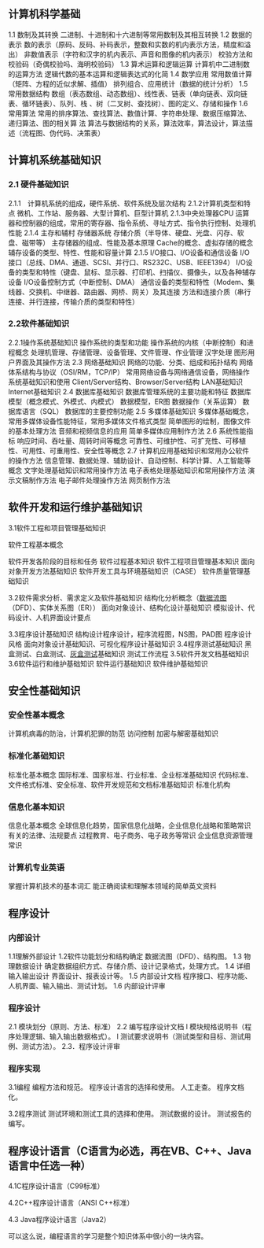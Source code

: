 ## 计算机科学基础
1.1 数制及其转换
二进制、十进制和十六进制等常用数制及其相互转换
1.2 数据的表示
数的表示（原码、反码、补码表示，整数和实数的机内表示方法，精度和溢出）
非数值表示（字符和汉字的机内表示、声音和图像的机内表示）
校验方法和校验码（奇偶校验吗、海明校验码）
1.3 算术运算和逻辑运算
计算机中二进制数的运算方法
逻辑代数的基本运算和逻辑表达式的化简
1.4 数学应用
常用数值计算（矩阵、方程的近似求解、插值）
排列组合、应用统计（数据的统计分析）
1.5 常用数据结构
数组（表态数组、动态数组）、线性表、链表（单向链表、双向链表、循环链表）、队列、栈
、树（二叉树、查找树）、图的定义、存储和操作
1.6 常用算法
常用的排序算法、查找算法、数值计算、字符串处理、数据压缩算法、递归算法、图的相关算
法
算法与数据结构的关系，算法效率，算法设计，算法描述（流程图、伪代码、决策表）

## 计算机系统基础知识
### 2.1 硬件基础知识

2.1.1　计算机系统的组成，硬件系统、软件系统及层次结构
2.1.2计算机类型和特点
微机、工作站、服务器、大型计算机、巨型计算机
2.1.3中央处理器CPU
运算器和控制器的组成，常用的寄存器、指令系统、寻址方式、指令执行控制、处理机性能
2.1.4 主存和辅村
存储器系统
存储介质（半导体、硬盘、光盘、闪存、软盘、磁带等）
主存储器的组成、性能及基本原理
Cache的概念、虚拟存储的概念
辅存设备的类型、特性、性能和容量计算
2.1.5 I/O接口、I/O设备和通信设备
I/O接口（总线、DMA、通道、SCSI、并行口、RS232C、USB、IEEE1394）
I/O设备的类型和特性（键盘、鼠标、显示器、打印机、扫描仪、摄像头，以及各种辅存设备
I/O设备控制方式（中断控制、DMA）
通信设备的类型和特性（Modem、集线器、交换机、中继器、路由器、网桥、网关）及其连接
方法和连接介质（串行连接、并行连接，传输介质的类型和特性）

### 2.2软件基础知识

2.2.1操作系统基础知识
操作系统的类型和功能
操作系统的内核（中断控制）和进程概念
处理机管理、存储管理、设备管理、文件管理、作业管理
汉字处理
图形用户界面及其操作方法
2.3 网络基础知识
网络的功能、分类、组成和拓扑结构
网络体系结构与协议（OSI/RM，TCP/IP）
常用网络设备与网络通信设备，网络操作系统基础知识和使用
Client/Server结构、Browser/Server结构
LAN基础知识
Internet基础知识
2.4 数据库基础知识
数据库管理系统的主要功能和特征
数据库模型（概念模式、外模式、内模式）
数据模型，ER图
数据操作（关系运算）
数据库语言（SQL）
数据库的主要控制功能
2.5 多媒体基础知识
多媒体基础概念，常用多媒体设备性能特征，常用多媒体文件格式类型
简单图形的绘制，图像文件的基本处理方法
音频和视频信息的应用
简单多媒体应用制作方法
2.6 系统性能指标
响应时间、吞吐量、周转时间等概念
可靠性、可维护性、可扩充性、可移植性、可用性、可重用性、安全性等概念
2.7 计算机应用基础知识和常用办公软件的操作方法
信息管理、数据处理、辅助设计、自动控制、科学计算、人工智能等概念
文字处理基础知识和常用操作方法
电子表格处理基础知识和常用操作方法
演示文稿制作方法
电子邮件处理操作方法
网页制作方法

## 软件开发和运行维护基础知识

3.1软件工程和项目管理基础知识

软件工程基本概念

软件开发各阶段的目标和任务
软件过程基本知识
软件工程项目管理基本知识
面向对象开发方法基础知识
软件开发工具与环境基础知识（CASE）
软件质量管理基础知识

3.2软件需求分析、需求定义及软件基础知识
结构化分析概念（[数据流图](https://www.zhihu.com/search?q=数据流图&search_source=Entity&hybrid_search_source=Entity&hybrid_search_extra={"sourceType"%3A"answer"%2C"sourceId"%3A243706964})（DFD）、实体关系图（ER））
面向对象设计、结构化设计基础知识
模拟设计、代码设计、人机界面设计要点

3.3程序设计基础知识
结构设计程序设计，程序流程图，NS图，PAD图
程序设计风格
面向对象设计基础知识、可视化程序设计基础知识
3.4程序测试基础知识
黑盒测试、白盒测试、[灰盒测试](https://www.zhihu.com/search?q=灰盒测试&search_source=Entity&hybrid_search_source=Entity&hybrid_search_extra={"sourceType"%3A"answer"%2C"sourceId"%3A243706964})基础知识
测试工作流程
3.5软件开发文档基础知识
3.6软件运行和维护基础知识
软件运行基础知识
软件维护基础知识

## 安全性基础知识

### 安全性基本概念
计算机病毒的防治，计算机犯罪的防范
访问控制
加密与解密基础知识
### 标准化基础知识
标准化基本概念
国际标准、国家标准、行业标准、企业标准基础知识
代码标准、文件格式标准、安全标准、软件开发规范和文档标准基础知识
标准化机构
###  信息化基本知识
信息化基本概念
全球信息化趋势，国家信息化战略，企业信息化战略和策略常识
有关的法律、法规要点
过程教育、电子商务、电子政务等常识
企业信息资源管理常识
### 计算机专业英语
掌握计算机技术的基本词汇
能正确阅读和理解本领域的简单英文资料

## 程序设计

### 内部设计
1.1理解外部设计
1.2软件功能划分和结构确定
数据流图（DFD）、结构图。
1.3 物理数据设计
确定数据组织方式、存储介质、设计记录格式，处理方式。
1.4 详细输入输出设计
界面设计、报表设计等。
1.5 内部设计文档
程序接口、程序功能、人机界面、输入输出、测试计划。
1.6 内部设计评审

### 程序设计
2.1 模块划分（原则、方法、标准）
2.2 编写程序设计文档
l 模块规格说明书（程序处理逻辑、输入输出数据格式）。
l 测试要求说明书（测试类型和目标、测试用例、测试方法）。
2.3．程序设计评审

###  程序实现
3.1编程
编程方法和规范。
程序设计语言的选择和使用。
人工走查。
程序文档化。

3.2程序测试
测试环境和测试工具的选择和使用。
测试数据的设计。
测试报告的编写。

## 程序设计语言（C语言为必选，再在VB、C++、Java语言中任选一种）
4.1C程序设计语言（C99标准）

4.2C++程序设计语言（ANSI C++标准）

4.3 Java程序设计语言（Java2）

可以这么说，编程语言的学习是整个知识体系中很小的一块内容。